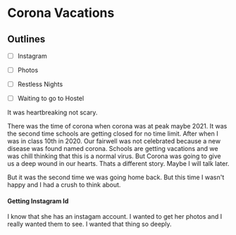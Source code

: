 # Corona Vacations

## Outlines

* [ ] Instagram
* [ ] Photos
* [ ] Restless Nights
* [ ] Waiting to go to Hostel



It was heartbreaking not scary.

There was the time of corona when corona was at peak maybe 2021. It was the second time schools are getting closed for no time limit. After when I was in class 10th in 2020. Our fairwell was not celebrated because a new disease was found named corona. Schools are getting vacations and we was chill thinking that this is a normal virus. But Corona was going to give us a deep wound in our hearts. Thats a different story. Maybe I will talk later.

But it was the second time we was going home back. But this time I wasn't happy and I had a crush to think about.



#### Getting Instagram Id

I know that she has an instagam account. I wanted to get her photos and I really wanted them to see. I wanted that thing so deeply.





